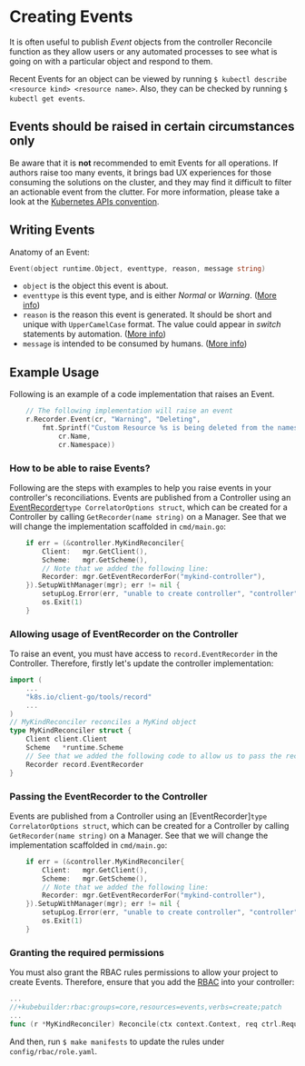 # Creating Events

It is often useful to publish *Event* objects from the controller Reconcile function as they allow users or any automated processes to see what is going on with a particular object and respond to them.

 Recent Events for an object can be viewed by running `$ kubectl describe <resource kind> <resource name>`. Also, they can be checked by running `$ kubectl get events`.

<aside class="warning">
<h1>Events should be raised in certain circumstances only</h1>

Be aware that it is **not** recommended to emit Events for all operations. If authors raise too many events, it brings bad UX experiences for those consuming the solutions on the cluster, and they may find it difficult to filter an actionable event from the clutter. For more information, please take a look at the [Kubernetes APIs convention][Events].

</aside>

## Writing Events

Anatomy of an Event:

```go
Event(object runtime.Object, eventtype, reason, message string)
```

- `object` is the object this event is about.
- `eventtype` is this event type, and is either *Normal* or *Warning*. ([More info][Event-Example])
- `reason` is the reason this event is generated. It should be short and unique with `UpperCamelCase` format. The value could appear in *switch* statements by automation. ([More info][Reason-Example])
- `message` is intended to be consumed by humans. ([More info][Message-Example])



<aside class="note">
<h1>Example Usage</h1>

Following is an example of a code implementation that raises an Event.

```go
	// The following implementation will raise an event
	r.Recorder.Event(cr, "Warning", "Deleting",
		fmt.Sprintf("Custom Resource %s is being deleted from the namespace %s",
			cr.Name,
			cr.Namespace))
```

</aside>

### How to be able to raise Events?

Following are the steps with examples to help you raise events in your controller's reconciliations.
Events are published from a Controller using an [EventRecorder][Events]`type CorrelatorOptions struct`,
which can be created for a Controller by calling `GetRecorder(name string)` on a Manager. See that we will change the implementation scaffolded in `cmd/main.go`:

```go
	if err = (&controller.MyKindReconciler{
		Client:   mgr.GetClient(),
		Scheme:   mgr.GetScheme(),
		// Note that we added the following line:
		Recorder: mgr.GetEventRecorderFor("mykind-controller"),
	}).SetupWithManager(mgr); err != nil {
		setupLog.Error(err, "unable to create controller", "controller", "MyKind")
		os.Exit(1)
	}
```

### Allowing usage of EventRecorder on the Controller

To raise an event, you must have access to `record.EventRecorder` in the Controller.  Therefore, firstly let's update the controller implementation:
```go
import (
	...
	"k8s.io/client-go/tools/record"
	...
)
// MyKindReconciler reconciles a MyKind object
type MyKindReconciler struct {
	Client client.Client
	Scheme   *runtime.Scheme
	// See that we added the following code to allow us to pass the record.EventRecorder
	Recorder record.EventRecorder
}
```
### Passing the EventRecorder to the Controller

Events are published from a Controller using an [EventRecorder]`type CorrelatorOptions struct`,
which can be created for a Controller by calling `GetRecorder(name string)` on a Manager. See that we will change the implementation scaffolded in `cmd/main.go`:

```go
	if err = (&controller.MyKindReconciler{
		Client:   mgr.GetClient(),
		Scheme:   mgr.GetScheme(),
		// Note that we added the following line:
		Recorder: mgr.GetEventRecorderFor("mykind-controller"),
	}).SetupWithManager(mgr); err != nil {
		setupLog.Error(err, "unable to create controller", "controller", "MyKind")
		os.Exit(1)
	}
```

### Granting the required permissions

You must also grant the RBAC rules permissions to allow your project to create Events. Therefore, ensure that you add the [RBAC][rbac-markers] into your controller:

```go
...
//+kubebuilder:rbac:groups=core,resources=events,verbs=create;patch
...
func (r *MyKindReconciler) Reconcile(ctx context.Context, req ctrl.Request) (ctrl.Result, error) {
```

And then, run `$ make manifests` to update the rules under `config/rbac/role.yaml`.

[Events]: https://github.com/kubernetes/community/blob/master/contributors/devel/sig-architecture/api-conventions.md#events
[Event-Example]: https://github.com/kubernetes/api/blob/6c11c9e4685cc62e4ddc8d4aaa824c46150c9148/core/v1/types.go#L6019-L6024
[Reason-Example]: https://github.com/kubernetes/api/blob/6c11c9e4685cc62e4ddc8d4aaa824c46150c9148/core/v1/types.go#L6048
[Message-Example]: https://github.com/kubernetes/api/blob/6c11c9e4685cc62e4ddc8d4aaa824c46150c9148/core/v1/types.go#L6053
[rbac-markers]: ./markers/rbac.md
